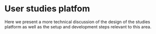 # User studies platfom

Here we present a more technical discussion of the design of the studies platform as well as the setup and development steps relevant to this area.

